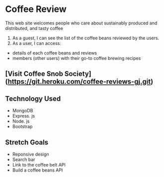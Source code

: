 # Coffee Review
This web site welcomes people who care about sustainably produced and distributed, and tasty coffee
1. As a guest, I can see the list of the coffee beans reviewed by the users.
2. As a user, I can access:
* details of each coffee beans and reviews
* members (other users) with their go-to coffee brewing recipes

## [Visit Coffee Snob Society] (https://git.heroku.com/coffee-reviews-gj.git)

## Technology Used
* MongoDB
* Express. js
* Node. js
* Bootstrap

## Stretch Goals
* Reponsive design
* Search bar
* Link to the coffee belt API
* Build a coffee beans API